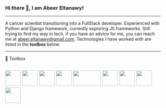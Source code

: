 ### Hi there 👋, I am Abeer Eltanawy!

---

A cancer scientist transitioning into a FullStack developer. Experienced with Python and Django framework, currently exploring JS frameworks. Still trying to find my way in tech, if you have an advice for me, you can reach me at <abeer.eltanawy@gmail.com>. Technologies I have worked with are listed in the **toolbox** below.

---

🧰 Toolbox

<img src="https://cdn.worldvectorlogo.com/logos/python-5.svg" width="50" height="50" />  <img src="https://cdn.worldvectorlogo.com/logos/django.svg" width="50" height="50" />  <img src="https://cdn.worldvectorlogo.com/logos/react-2.svg" width="50" height="50" />  <img src="https://cdn.worldvectorlogo.com/logos/logo-javascript.svg" width="50" height="50"/>  <img src="https://cdn.worldvectorlogo.com/logos/bash-1.svg" width="90" height="50" />  <img src="https://cdn.worldvectorlogo.com/logos/html5.svg" width="50" height="50" />  <img src="https://cdn.worldvectorlogo.com/logos/css-5.svg" width="50" height="50" />  <img src="https://cdn.worldvectorlogo.com/logos/git-icon.svg" width="50" height="50" />  <img src="https://cdn.worldvectorlogo.com/logos/visual-studio-code-1.svg" width="50" height="50" />
---


<!--
**aeltanawy/aeltanawy** is a ✨ _special_ ✨ repository because its `README.md` (this file) appears on your GitHub profile.

Here are some ideas to get you started:

- 🔭 I’m currently working on ...
- 🌱 I’m currently learning ...
- 👯 I’m looking to collaborate on ...
- 🤔 I’m looking for help with ...
- 💬 Ask me about ...
- 📫 How to reach me: ...
- 😄 Pronouns: ...
- ⚡ Fun fact: ...
-->
